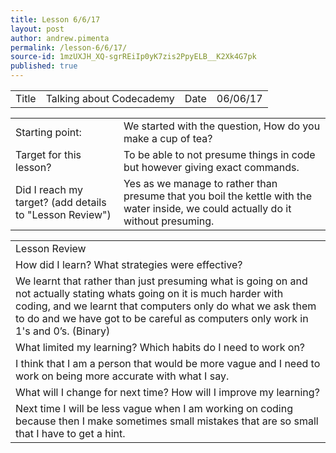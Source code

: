 ```yaml
---
title: Lesson 6/6/17
layout: post
author: andrew.pimenta
permalink: /lesson-6/6/17/
source-id: 1mzUXJH_XQ-sgrREiIp0yK7zis2PpyELB__K2Xk4G7pk
published: true
---
```

<table>
  <tr>
    <td>Title</td>
    <td>Talking about Codecademy</td>
    <td>Date</td>
    <td>06/06/17</td>
  </tr>
</table>


<table>
  <tr>
    <td>Starting point:</td>
    <td>We started with the question, How do you make a cup of tea?</td>
  </tr>
  <tr>
    <td>Target for this lesson?</td>
    <td>To be able to not presume things in code but however giving exact commands.</td>
  </tr>
  <tr>
    <td>Did I reach my target? 
(add details to "Lesson Review")</td>
    <td> Yes as we manage to rather than presume that you boil the kettle with the water inside, we could actually do it without presuming.</td>
  </tr>
</table>


<table>
  <tr>
    <td>Lesson Review</td>
  </tr>
  <tr>
    <td>How did I learn? What strategies were effective? </td>
  </tr>
  <tr>
    <td>We learnt that rather than just presuming what is going on and not actually stating whats going on it is much harder with coding, and we learnt that computers only do what we ask them to do and we have got to be careful as computers only work in 1's and 0’s. (Binary)</td>
  </tr>
  <tr>
    <td>What limited my learning? Which habits do I need to work on? </td>
  </tr>
  <tr>
    <td>I think that I am a person that would be more vague and I need to work on being more accurate with what I say.</td>
  </tr>
  <tr>
    <td>What will I change for next time? How will I improve my learning?</td>
  </tr>
  <tr>
    <td>Next time I will be less vague when I am working on coding because then I make sometimes small mistakes that are so small that I have to get a hint.</td>
  </tr>
</table>


